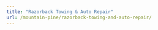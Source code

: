 ```yaml
---
title: "Razorback Towing & Auto Repair"
url: /mountain-pine/razorback-towing-and-auto-repair/
---
```

